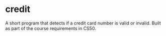 # credit
A short program that detects if a credit card number is valid or invalid. Built as part of the course requirements in CS50.

